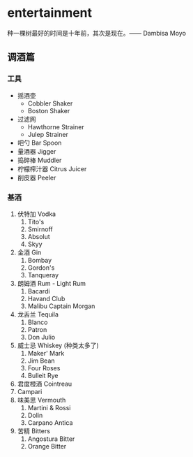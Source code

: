 # entertainment
种一棵树最好的时间是十年前，其次是现在。—— Dambisa Moyo

## 调酒篇
### 工具
+ 摇酒壶
  - Cobbler Shaker
  - Boston Shaker
+ 过滤网
  - Hawthorne Strainer
  - Julep Strainer
+ 吧勺 Bar Spoon
+ 量酒器 Jigger
+ 捣碎棒 Muddler
+ 柠檬榨汁器 Citrus Juicer
+ 削皮器 Peeler

### 基酒
1. 伏特加 Vodka
   1. Tito's
   2. Smirnoff
   3. Absolut
   4. Skyy
2. 金酒 Gin
   1. Bombay
   2. Gordon's
   3. Tanqueray
3. 朗姆酒 Rum - Light Rum
   1. Bacardi
   2. Havand Club
   3. Malibu Captain Morgan
4. 龙舌兰 Tequila
   1. Blanco
   2. Patron
   3. Don Julio
5. 威士忌 Whiskey (种类太多了)
   1. Maker' Mark
   2. Jim Bean
   3. Four Roses
   4. Bulleit Rye
6. 君度橙酒 Cointreau
7. Campari
8. 味美思 Vermouth
   1. Martini & Rossi
   2. Dolin
   3. Carpano Antica
9. 苦精 Bitters
   1. Angostura Bitter
   2. Orange Bitter
